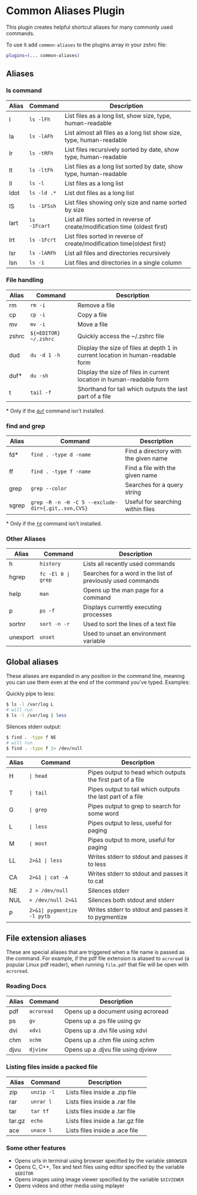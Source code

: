 # Common Aliases Plugin

This plugin creates helpful shortcut aliases for many commonly used commands.

To use it add `common-aliases` to the plugins array in your zshrc file:

```zsh
plugins=(... common-aliases)
```

## Aliases

### ls command

| Alias | Command      | Description                                                                 |
| ----- | ------------ | --------------------------------------------------------------------------- |
| l     | `ls -lFh`    | List files as a long list, show size, type, human-readable                  |
| la    | `ls -lAFh`   | List almost all files as a long list show size, type, human-readable        |
| lr    | `ls -tRFh`   | List files recursively sorted by date, show type, human-readable            |
| lt    | `ls -ltFh`   | List files as a long list sorted by date, show type, human-readable         |
| ll    | `ls -l`      | List files as a long list                                                   |
| ldot  | `ls -ld .*`  | List dot files as a long list                                               |
| lS    | `ls -1FSsh`  | List files showing only size and name sorted by size                        |
| lart  | `ls -1Fcart` | List all files sorted in reverse of create/modification time (oldest first) |
| lrt   | `ls -1Fcrt`  | List files sorted in reverse of create/modification time(oldest first)      |
| lsr   | `ls -lARFh`  | List all files and directories recursively                                  |
| lsn   | `ls -1`      | List files and directories in a single column                               |

### File handling

| Alias | Command               | Description                                                                     |
| ----- | --------------------- | ------------------------------------------------------------------------------- |
| rm    | `rm -i`               | Remove a file                                                                   |
| cp    | `cp -i`               | Copy a file                                                                     |
| mv    | `mv -i`               | Move a file                                                                     |
| zshrc | `${=EDITOR} ~/.zshrc` | Quickly access the ~/.zshrc file                                                |
| dud   | `du -d 1 -h`          | Display the size of files at depth 1 in current location in human-readable form |
| duf\* | `du -sh`              | Display the size of files in current location in human-readable form            |
| t     | `tail -f`             | Shorthand for tail which outputs the last part of a file                        |

\* Only if the [`duf`](https://github.com/muesli/duf) command isn't installed.

### find and grep

| Alias | Command                                            | Description                          |
| ----- | -------------------------------------------------- | ------------------------------------ |
| fd\*  | `find . -type d -name`                             | Find a directory with the given name |
| ff    | `find . -type f -name`                             | Find a file with the given name      |
| grep  | `grep --color`                                     | Searches for a query string          |
| sgrep | `grep -R -n -H -C 5 --exclude-dir={.git,.svn,CVS}` | Useful for searching within files    |

\* Only if the [`fd`](https://github.com/sharkdp/fd) command isn't installed.

### Other Aliases

| Alias    | Command            | Description                                                 |
| -------- | ------------------ | ----------------------------------------------------------- |
| h        | `history`          | Lists all recently used commands                            |
| hgrep    | `fc -El 0 \| grep` | Searches for a word in the list of previously used commands |
| help     | `man`              | Opens up the man page for a command                         |
| p        | `ps -f`            | Displays currently executing processes                      |
| sortnr   | `sort -n -r`       | Used to sort the lines of a text file                       |
| unexport | `unset`            | Used to unset an environment variable                       |

## Global aliases

These aliases are expanded in any position in the command line, meaning you can
use them even at the end of the command you've typed. Examples:

Quickly pipe to less:

```zsh
$ ls -l /var/log L
# will run
$ ls -l /var/log | less
```

Silences stderr output:

```zsh
$ find . -type f NE
# will run
$ find . -type f 2> /dev/null
```

| Alias | Command                     | Description                                                 |
| ----- | --------------------------- | ----------------------------------------------------------- |
| H     | `\| head`                   | Pipes output to head which outputs the first part of a file |
| T     | `\| tail`                   | Pipes output to tail which outputs the last part of a file  |
| G     | `\| grep`                   | Pipes output to grep to search for some word                |
| L     | `\| less`                   | Pipes output to less, useful for paging                     |
| M     | `\| most`                   | Pipes output to more, useful for paging                     |
| LL    | `2>&1 \| less`              | Writes stderr to stdout and passes it to less               |
| CA    | `2>&1 \| cat -A`            | Writes stderr to stdout and passes it to cat                |
| NE    | `2 > /dev/null`             | Silences stderr                                             |
| NUL   | `> /dev/null 2>&1`          | Silences both stdout and stderr                             |
| P     | `2>&1\| pygmentize -l pytb` | Writes stderr to stdout and passes it to pygmentize         |

## File extension aliases

These are special aliases that are triggered when a file name is passed as the
command. For example, if the pdf file extension is aliased to `acroread` (a
popular Linux pdf reader), when running `file.pdf` that file will be open with
`acroread`.

### Reading Docs

| Alias | Command    | Description                        |
| ----- | ---------- | ---------------------------------- |
| pdf   | `acroread` | Opens up a document using acroread |
| ps    | `gv`       | Opens up a .ps file using gv       |
| dvi   | `xdvi`     | Opens up a .dvi file using xdvi    |
| chm   | `xchm`     | Opens up a .chm file using xchm    |
| djvu  | `djview`   | Opens up a .djvu file using djview |

### Listing files inside a packed file

| Alias  | Command    | Description                       |
| ------ | ---------- | --------------------------------- |
| zip    | `unzip -l` | Lists files inside a .zip file    |
| rar    | `unrar l`  | Lists files inside a .rar file    |
| tar    | `tar tf`   | Lists files inside a .tar file    |
| tar.gz | `echo`     | Lists files inside a .tar.gz file |
| ace    | `unace l`  | Lists files inside a .ace file    |

### Some other features

-   Opens urls in terminal using browser specified by the variable `$BROWSER`
-   Opens C, C++, Tex and text files using editor specified by the variable
    `$EDITOR`
-   Opens images using image viewer specified by the variable `$XIVIEWER`
-   Opens videos and other media using mplayer
